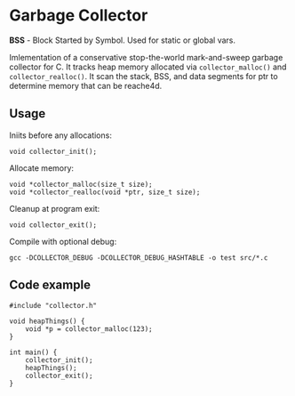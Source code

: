 # Garbage Collector

**BSS** - Block Started by Symbol. Used for static or global vars.

Imlementation of a conservative stop-the-world mark-and-sweep garbage collector for C.
It tracks heap memory allocated via `collector_malloc()` and `collector_realloc()`.
It scan the stack, BSS, and data segments for ptr to determine memory that can be reache4d.

## Usage
Iniits before any allocations:

```
void collector_init();
```

Allocate memory:

```
void *collector_malloc(size_t size);
void *collector_realloc(void *ptr, size_t size);
```

Cleanup at program exit:

```
void collector_exit();
```

Compile with optional debug:
```
gcc -DCOLLECTOR_DEBUG -DCOLLECTOR_DEBUG_HASHTABLE -o test src/*.c
```

## Code example

```
#include "collector.h"

void heapThings() {
    void *p = collector_malloc(123);
}

int main() {
    collector_init();
    heapThings();
    collector_exit();
}
```
